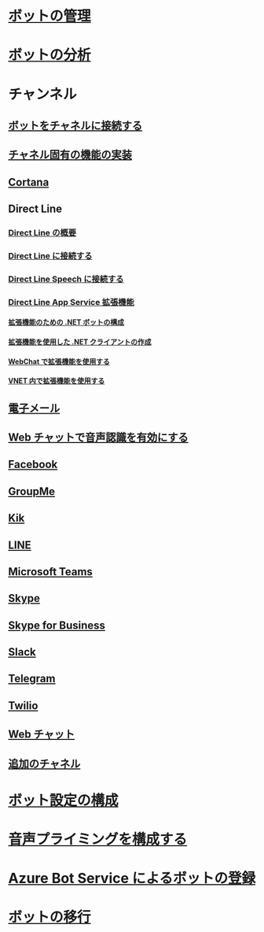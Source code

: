 # [ボットの管理](../bot-service-manage-overview.md)
# [ボットの分析](../bot-service-manage-analytics.md)
# チャンネル
## [ボットをチャネルに接続する](../bot-service-manage-channels.md)
## [チャネル固有の機能の実装](../v4sdk/bot-builder-channeldata.md)
## [Cortana](../bot-service-channel-connect-cortana.md) 
## Direct Line
### [Direct Line の概要](../bot-service-channel-directline.md)
### [Direct Line に接続する](../bot-service-channel-connect-directline.md)
### [Direct Line Speech に接続する](../bot-service-channel-connect-directlinespeech.md)
### [Direct Line App Service 拡張機能](../bot-service-channel-directline-extension.md)
#### [拡張機能のための .NET ボットの構成](../bot-service-channel-directline-extension-net-bot.md)
#### [拡張機能を使用した .NET クライアントの作成](../bot-service-channel-directline-extension-net-client.md)
#### [WebChat で拡張機能を使用する](../bot-service-channel-directline-extension-webchat-client.md)
#### [VNET 内で拡張機能を使用する](../bot-service-channel-directline-extension-vnet.md)
## [電子メール](../bot-service-channel-connect-email.md)
## [Web チャットで音声認識を有効にする](../bot-service-channel-connect-webchat-speech.md)
## [Facebook](../bot-service-channel-connect-facebook.md)
## [GroupMe](../bot-service-channel-connect-groupme.md)
## [Kik](../bot-service-channel-connect-kik.md)
## [LINE](../bot-service-channel-connect-line.md)
## [Microsoft Teams](../channel-connect-teams.md)
## [Skype](../bot-service-channel-connect-skype.md)
## [Skype for Business](../bot-service-channel-connect-skypeforbusiness.md)
## [Slack](../bot-service-channel-connect-slack.md) 
## [Telegram](../bot-service-channel-connect-telegram.md) 
## [Twilio](../bot-service-channel-connect-twilio.md)
## [Web チャット](../bot-service-channel-connect-webchat.md)
## [追加のチャネル](../bot-service-channel-additional-channels.md)
# [ボット設定の構成](../bot-service-manage-settings.md)
# [音声プライミングを構成する](../bot-service-manage-speech-priming.md)
# [Azure Bot Service によるボットの登録](../bot-service-quickstart-registration.md)
# [ボットの移行](../bot-service-migrate-bot.md)

